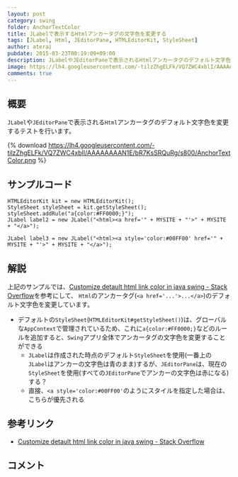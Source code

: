 ```yaml
---
layout: post
category: swing
folder: AnchorTextColor
title: JLabelで表示するHtmlアンカータグの文字色を変更する
tags: [JLabel, Html, JEditorPane, HTMLEditorKit, StyleSheet]
author: aterai
pubdate: 2015-03-23T00:19:09+09:00
description: JLabelやJEditorPaneで表示されるHtmlアンカータグのデフォルト文字色を変更するテストを行います。
image: https://lh4.googleusercontent.com/-tilzZhgELFk/VQ7ZWC4xblI/AAAAAAAAN1E/bR7KsSRQuRg/s800/AnchorTextColor.png
comments: true
---
```

## 概要
`JLabel`や`JEditorPane`で表示される`Html`アンカータグのデフォルト文字色を変更するテストを行います。

{% download https://lh4.googleusercontent.com/-tilzZhgELFk/VQ7ZWC4xblI/AAAAAAAAN1E/bR7KsSRQuRg/s800/AnchorTextColor.png %}

## サンプルコード
<pre class="prettyprint"><code>HTMLEditorKit kit = new HTMLEditorKit();
StyleSheet styleSheet = kit.getStyleSheet();
styleSheet.addRule("a{color:#FF0000;}");
JLabel label2 = new JLabel("&lt;html&gt;&lt;a href='" + MYSITE + "'&gt;" + MYSITE + "&lt;/a&gt;");

JLabel label3 = new JLabel("&lt;html&gt;&lt;a style='color:#00FF00' href='" + MYSITE + "'&gt;" + MYSITE + "&lt;/a&gt;");
</code></pre>

## 解説
上記のサンプルでは、[Customize detault html link color in java swing - Stack Overflow](http://stackoverflow.com/questions/26749495/customize-detault-html-link-color-in-java-swing)を参考にして、
`Html`のアンカータグ(`<a href='...'>...</a>`)のデフォルト文字色を変更しています。

- デフォルトの`StyleSheet`(`HTMLEditorKit#getStyleSheet()`)は、グローバルな`AppContext`で管理されているため、これに`a{color:#FF0000;}`などのルールを追加すると、`Swing`アプリ全体でアンカータグの文字色を変更することができる
    - `JLabel`は作成された時点のデフォルト`StyleSheet`を使用(一番上の`JLabel`はアンカーの文字色は青のまま)するが、`JEditorPane`は、現在の`StyleSheet`を使用(すべての`JEditorPane`でアンカーの文字色は赤になる)する？
    - 直接、`<a style='color:#00FF00'`のようにスタイルを指定した場合は、こちらが優先される

<!-- dummy comment line for breaking list -->

## 参考リンク
- [Customize detault html link color in java swing - Stack Overflow](http://stackoverflow.com/questions/26749495/customize-detault-html-link-color-in-java-swing)

<!-- dummy comment line for breaking list -->

## コメント
